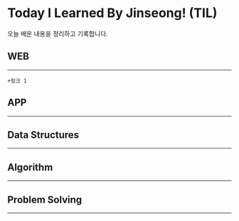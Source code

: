 # Today I Learned By Jinseong! (TIL)
오늘 배운 내용을 정리하고 기록합니다.

## WEB
-------------------------
```
+링크 1
```
## APP
------------------------
## Data Structures
------------------------
## Algorithm 
------------------------
## Problem Solving
-----------------------
